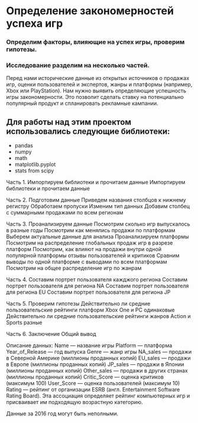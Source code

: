 # Определение закономерностей успеха игр
### Определим факторы, влияющие на успех игры, проверим гипотезы.
### Исследование разделим на несколько частей.

Перед нами исторические данные из открытых источников о продажах игр, оценки пользователей и экспертов, жанры и платформы (например, Xbox или PlayStation). Нам нужно выявить определяющие успешность игры закономерности. Это позволит сделать ставку на потенциально популярный продукт и спланировать рекламные кампании.

## Для работы над этим проектом использовались следующие библиотеки:
- pandas
- numpy
- math
- matplotlib.pyplot
- stats from scipy


Часть 1. Импортируем библиотеки и прочитаем данные
    Импортируем библиотеки и прочитаем данные

Часть 2. Подготовим данные
    Приведем названия столбцов к нижнему регистру
    Обработаем пропуски
    Изменим тип данных
    Добавим столбец с суммарными продажами по всем регионам

Часть 3. Проанализируем данные
    Посмотрим сколько игр выпускалось в разные годы
    Посмотрим как менялись продажи по платформам
    Выберем актуальные данные для анализа
    Проанализируем платформы
    Посмотрим на распределение глобальных продаж игр в разрезе платформ
    Посмотрим, как влияют на продажи внутри одной популярной платформы отзывы пользователей и критиков
    Сравним выводы по одной платформе с выводами по всем платформам
    Посмотрим на общее распределение игр по жанрам

Часть 4. Составим портрет пользователя кажджого региона
    Составим портрет пользователя для региона NA
    Составим портрет пользователя для региона EU
    Составим портрет пользователя для региона JP

Часть 5. Проверим гипотезы
    Действительно ли средние пользовательские рейтинги платформ Xbox One и PC одинаковые
    Действительно ли средние пользовательские рейтинги жанров Action и Sports разные

Часть 6. Заключение
    Общий вывод

Описание данных:
    Name — название игры
    Platform — платформа
    Year_of_Release — год выпуска
    Genre — жанр игры
    NA_sales — продажи в Северной Америке (миллионы проданных копий)
    EU_sales — продажи в Европе (миллионы проданных копий)
    JP_sales — продажи в Японии (миллионы проданных копий)
    Other_sales — продажи в других странах (миллионы проданных копий)
    Critic_Score — оценка критиков (максимум 100)
    User_Score — оценка пользователей (максимум 10)
    Rating — рейтинг от организации ESRB (англ. Entertainment Software Rating Board). Эта ассоциация определяет рейтинг компьютерных игр и присваивает им подходящую возрастную категорию.

Данные за 2016 год могут быть неполными.
